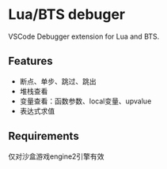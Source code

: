 # Lua/BTS debuger

VSCode Debugger extension for Lua and BTS.

## Features

* 断点、单步、跳过、跳出
* 堆栈查看
* 变量查看：函数参数、local变量、upvalue
* 表达式求值

## Requirements

仅对沙盒游戏engine2引擎有效
